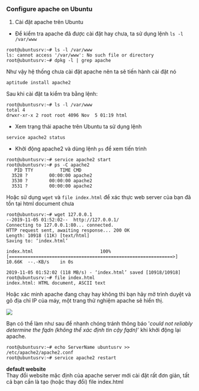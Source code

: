 ### Configure apache on Ubuntu  
1. Cài đặt apache trên Ubuntu  
- Để kiểm tra apache đã được cài đặt hay chưa, ta sử dụng lệnh `ls -l /var/www`  
```
root@ubuntusrv:~# ls -l /var/www
ls: cannot access '/var/www': No such file or directory
root@ubuntusrv:~# dpkg -l | grep apache
```  
Như vậy hệ thống chưa cài đặt apache nên ta sẽ tiến hành cài đặt nó  
```
aptitude install apache2
```  
Sau khi cài đặt ta kiểm tra bằng lệnh:  
```
root@ubuntusrv:~# ls -l /var/www
total 4
drwxr-xr-x 2 root root 4096 Nov  5 01:19 html
``` 
- Xem trạng thái apache trên Ubuntu ta sử dụng lệnh
```
service apache2 status
```
- Khởi động apache2 và dùng lệnh `ps` để xem tiến trình  
```
root@ubuntusrv:~# service apache2 start
root@ubuntusrv:~# ps -C apache2
   PID TTY          TIME CMD
  3528 ?        00:00:00 apache2
  3530 ?        00:00:00 apache2
  3531 ?        00:00:00 apache2
```  
Hoặc sử dụng `wget` và `file index.html` để xác thực web server của bạn đã tồn tại html document chưa   
```
root@ubuntusrv:~# wget 127.0.0.1
--2019-11-05 01:52:02--  http://127.0.0.1/
Connecting to 127.0.0.1:80... connected.
HTTP request sent, awaiting response... 200 OK
Length: 10918 (11K) [text/html]
Saving to: ‘index.html’

index.html                         100%[=============================================================>]  10.66K  --.-KB/s    in 0s

2019-11-05 01:52:02 (118 MB/s) - ‘index.html’ saved [10918/10918]
root@ubuntusrv:~# file index.html
index.html: HTML document, ASCII text
```  
Hoặc xác minh apache đang chạy hay không thì bạn hãy mở trình duyệt và gõ địa chỉ IP của máy, một trang thử nghiệm apache sẽ hiển thị. 

<img src="https://i.imgur.com/AKxFOlY.png">  

Bạn có thể làm như sau để nhanh chóng tránh thông báo '*could not reliably determine the fqdn (không thể xác định tin cậy fqdn)*' khi khởi động lại apache.  
```
root@ubuntusrv:~# echo ServerName ubuntusrv >> /etc/apache2/apache2.conf
root@ubuntusrv:~# service apache2 restart
```  
**default website**  
Thay đổi website mặc định của apache server mới cài đặt rất đơn giản, tất cả bạn cần là tạo (hoặc thay đổi) file index.html 